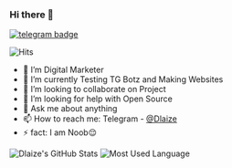 ### Hi there 👋
[![telegram badge](https://img.shields.io/badge/Dlaize-Kohli-00adb5?style=flat&logo=telegram)](https://t.me/Dlaize)

![Hits](https://hits.seeyoufarm.com/api/count/incr/badge.svg?url=https%3A%2F%2Fgithub.com%2Fdakshkohli23%2F&count_bg=%2300ADB5&title_bg=%23393E46&icon=mocha.svg&icon_color=%23FFFFFF&title=Coffee&edge_flat=false)

- 🔭 I’m Digital Marketer 
- 🌱 I’m currently Testing TG Botz and Making Websites
- 👯 I’m looking to collaborate on Project
- 🤔 I’m looking for help with Open Source
- 💬 Ask me about anything
- 📫 How to reach me: Telegram - [@Dlaize](https://t.me/Dlaize)
- ⚡ fact: I am Noob😌

![Dlaize's GitHub Stats](https://github-readme-stats.vercel.app/api?username=dakshkohli23&show_icons=true&theme=algolia)
![Most Used Language](https://github-readme-stats.vercel.app/api/top-langs/?username=dakshkohli23&show_icons=true&theme=algolia)

